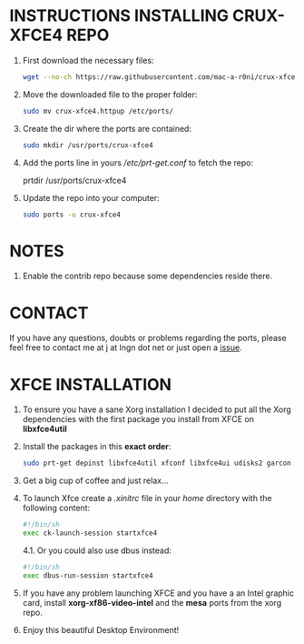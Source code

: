 

INSTRUCTIONS INSTALLING CRUX-XFCE4 REPO
=====
1. First download the necessary files:

   ```bash
   wget --no-ch https://raw.githubusercontent.com/mac-a-r0ni/crux-xfce4/master/crux-xfce4.httpup
   ```

2. Move the downloaded file to the proper folder:

   ```bash
   sudo mv crux-xfce4.httpup /etc/ports/
   ```

 4. Create the dir where the ports are contained:
    ```bash
    sudo mkdir /usr/ports/crux-xfce4
    ```

4. Add the ports line in yours */etc/prt-get.conf* to fetch the repo:

   prtdir /usr/ports/crux-xfce4

5. Update the repo into your computer:

   ```bash
   sudo ports -u crux-xfce4
   ```

NOTES
=====
1. Enable the contrib repo because some dependencies reside there.

CONTACT
=====
If you have any questions, doubts or problems regarding the ports, please feel free to contact me at j at lngn dot net or just open a [issue](https://github.com/mac-a-r0ni/crux-xfce4/issues).

XFCE INSTALLATION
=====
1. To ensure you have a sane Xorg installation I decided to put all the Xorg dependencies with the first package you install from XFCE on **libxfce4util**
1. Install the packages in this **exact order**:

   ```bash
   sudo prt-get depinst libxfce4util xfconf libxfce4ui udisks2 garcon exo xfce4-panel thunar thunar-volman xfce4-settings xfce4-session xfwm4 xfdesktop xfce4-appfinder tumbler xfce4-terminal xfce4-power-manager xfce4-notifyd xfce4-screenshooter mousepad xdg-user-dirs
   ```

3. Get a big cup of coffee and just relax...

4. To launch Xfce create a *.xinitrc* file in your *home* directory with the following content:
   ```bash
   #!/bin/sh
   exec ck-launch-session startxfce4
   ```
   4.1. Or you could also use dbus instead:
   ```bash
   #!/bin/sh
   exec dbus-run-session startxfce4
   ```

6. If you have any problem launching XFCE and you have a an Intel graphic card, install **xorg-xf86-video-intel** and the **mesa** ports from the xorg repo.

7. Enjoy this beautiful Desktop Environment!
